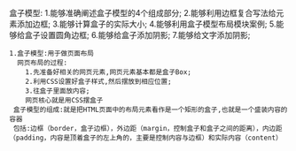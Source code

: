 盒子模型:
    1.能够准确阐述盒子模型的4个组成部分;
    2.能够利用边框复合写法给元素添加边框;
    3.能够计算盒子的实际大小;
    4.能够利用盒子模型布局模块案例;
    5.能够给盒子设置圆角边框;
    6.能够给盒子添加阴影;
    7.能够给文字添加阴影;

    1.盒子模型:用于做页面布局
      网页布局的过程:
        1.先准备好相关的网页元素,网页元素基本都是盒子Box;
        2.利用CSS设置好盒子样式,然后摆放到相应位置;
        3.往盒子里面放内容; 
        网页核心就是用CSS摆盒子
     盒子模型的组成:就是把HTML页面中的布局元素看作是一个矩形的盒子,也就是一个盛装内容的容器
     包括:边框（border，盒子边框），外边距（margin，控制盒子和盒子之间的距离），内边距（padding，内容是顶着盒子的左上角的，主要是控制内容与边框）和实际内容（content）